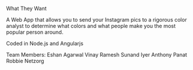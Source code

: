 What They Want

A Web App that allows you to send your Instagram pics to a rigorous color analyst
to determine what colors and what people make you the most popular person around.

Coded in Node.js and Angularjs

Team Members:
Eshan Agarwal
Vinay Ramesh
Sunand Iyer
Anthony Panat
Robbie Netzorg
